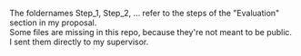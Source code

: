 The foldernames Step_1, Step_2, ... refer to the steps of the "Evaluation" section in my proposal.<br>
Some files are missing in this repo, because they're not meant to be public. I sent them directly to my supervisor.
